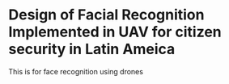 # Design of Facial Recognition Implemented in UAV for citizen security in Latin Ameica
This is for face recognition using drones
